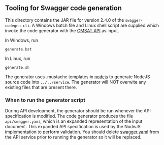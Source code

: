 ## Tooling for Swagger code generation
This directory contains the JAR file for version 2.4.0 of the ```swagger-codegen-cli```. A Windows batch file and Linux shell script are supplied which invoke the code generator with the [CMSAT API](../CMSAT.yaml) as input.

In Windows, run
```
generate.bat
```
In Linux, run
```
generate.sh
```

The generator uses .mustache templates in [nodejs](nodejs) to generate NodeJS source code into ```../../service```. The generator will NOT overwite any existing files that are present there.

### When to run the generator script
During API development, the generator should be run whenever the API specification is modified. The code generator produces the file ```api/swagger.yaml```, which is an expanded representation of the input document. This expanded API specification is used by the NodeJS implementation to perform validation. You should delete [swagger.yaml](../../service/api/swagger.yaml) from the API service prior to running the generator so it will be replaced. 